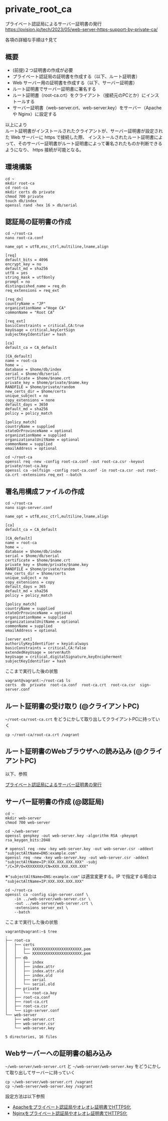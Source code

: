# private_root_ca

プライベート認証局によるサーバー証明書の発行  
https://pvision.jp/tech/2023/05/web-server-https-support-by-private-ca/

各項の詳細な手順は↑見て

## 概要
* (前提)２つ証明書の作成が必要
* プライベート認証局の証明書を作成する（以下、ルート証明書）
* Web サーバー用の証明書を作成する（以下、サーバー証明書）
* ルート証明書でサーバー証明書に署名する
* ルート証明書（root-ca.crt）をクライアント（接続元のPCとか）にインストールする
* サーバー証明書（web-server.crt、web-server.key）をサーバー（Apache や Nginx）に設定する

以上により  
ルート証明書がインストールされたクライアントが、サーバー証明書が設定された Web サーバーに https で接続した際、
インストールされたルート証明書によって、そのサーバー証明書がルート証明書によって署名されたものか判断できるようになり、
https 接続が可能となる。

## 環境構築

```
cd ~
mkdir root-ca
cd root-ca
mkdir certs db private
chmod 700 private
touch db/index
openssl rand -hex 16 > db/serial
```

## 認証局の証明書の作成

```
cd ~/root-ca
nano root-ca.conf
```

```
name_opt = utf8,esc_ctrl,multiline,lname,align

[req]
default_bits = 4096
encrypt_key = no
default_md = sha256
utf8 = yes
string_mask = utf8only
prompt = no
distinguished_name = req_dn
req_extensions = req_ext

[req_dn]
countryName = "JP"
organizationName ="Hoge CA"
commonName = "Root CA"

[req_ext]
basicConstraints = critical,CA:true
keyUsage = critical,keyCertSign
subjectKeyIdentifier = hash

[ca]
default_ca = CA_default

[CA_default]
name = root-ca
home = .
database = $home/db/index
serial = $home/db/serial
certificate = $home/$name.crt
private_key = $home/private/$name.key
RANDFILE = $home/private/random
new_certs_dir = $home/certs
unique_subject = no
copy_extensions = none
default_days = 3650
default_md = sha256
policy = policy_match

[policy_match]
countryName = supplied
stateOrProvinceName = optional
organizationName = supplied
organizationalUnitName = optional
commonName = supplied
emailAddress = optional
```

```
cd ~/root-ca
openssl req -new -config root-ca.conf -out root-ca.csr -keyout private/root-ca.key
openssl ca -selfsign -config root-ca.conf -in root-ca.csr -out root-ca.crt -extensions req_ext --batch
```

## 署名用構成ファイルの作成

```
cd ~/root-ca
nano sign-server.conf
```

```
name_opt = utf8,esc_ctrl,multiline,lname,align

[ca]
default_ca = CA_default

[CA_default]
name = root-ca
home = .
database = $home/db/index
serial = $home/db/serial
certificate = $home/$name.crt
private_key = $home/private/$name.key
RANDFILE = $home/private/random
new_certs_dir = $home/certs
unique_subject = no
copy_extensions = copy
default_days = 365
default_md = sha256
policy = policy_match

[policy_match]
countryName = supplied
stateOrProvinceName = optional
organizationName = supplied
organizationalUnitName = optional
commonName = supplied
emailAddress = optional

[server_ext]
authorityKeyIdentifier = keyid:always
basicConstraints = critical,CA:false
extendedKeyUsage = serverAuth
keyUsage = critical,digitalSignature,keyEncipherment
subjectKeyIdentifier = hash
```

ここまで実行した後の状態
```
vagrant@vagrant:~/root-ca$ ls
certs  db  private  root-ca.conf  root-ca.crt  root-ca.csr  sign-server.conf
```

## ルート証明書の受け取り (@クライアントPC)

`~/root-ca/root-ca.crt` をどうにかして取り出してクライアントPCに持っていく  

```
cp ~/root-ca/root-ca.crt /vagrant
```

## ルート証明書のWebブラウザへの読み込み (@クライアントPC)

以下、参照

[プライベート認証局によるサーバー証明書の発行](https://pvision.jp/tech/2023/05/web-server-https-support-by-private-ca/#i-3:~:text=root%2Dca.crt-,%E3%83%AB%E3%83%BC%E3%83%88%E8%A8%BC%E6%98%8E%E6%9B%B8%E3%81%AEWeb%E3%83%96%E3%83%A9%E3%82%A6%E3%82%B6%E3%81%B8%E3%81%AE%E8%AA%AD%E3%81%BF%E8%BE%BC%E3%81%BF%20(%40%E3%82%AF%E3%83%A9%E3%82%A4%E3%82%A2%E3%83%B3%E3%83%88PC),-Web%E3%83%96%E3%83%A9%E3%82%A6%E3%82%B6%E3%81%B8)

## サーバー証明書の作成 (@認証局)

```
cd ~
mkdir web-server
chmod 700 web-server
```

```
cd ~/web-server
openssl genpkey -out web-server.key -algorithm RSA -pkeyopt rsa_keygen_bits:2048
```

```
# openssl req -new -key web-server.key -out web-server.csr -addext "subjectAltName=DNS:example.com"
openssl req -new -key web-server.key -out web-server.csr -addext "subjectAltName=IP:XXX.XXX.XXX.XXX" -subj "/C=JP/O=XXXXXXXX/CN=XXX.XXX.XXX.XXX"
```
※`"subjectAltName=DNS:example.com"` は適宜変更する。IP で指定する場合は `"subjectAltName=IP:XXX.XXX.XXX.XXX"`

```
cd ~/root-ca
openssl ca -config sign-server.conf \
    -in ../web-server/web-server.csr \
    -out ../web-server/web-server.crt \
    -extensions server_ext \
    --batch
```

ここまで実行した後の状態
```
vagrant@vagrant:~$ tree
.
├── root-ca
│   ├── certs
│   │   ├── XXXXXXXXXXXXXXXXXXXXXX.pem
│   │   └── XXXXXXXXXXXXXXXXXXXXXX.pem
│   ├── db
│   │   ├── index
│   │   ├── index.attr
│   │   ├── index.attr.old
│   │   ├── index.old
│   │   ├── serial
│   │   └── serial.old
│   ├── private
│   │   └── root-ca.key
│   ├── root-ca.conf
│   ├── root-ca.crt
│   ├── root-ca.csr
│   └── sign-server.conf
└── web-server
    ├── web-server.crt
    ├── web-server.csr
    └── web-server.key

5 directories, 16 files
```

## Webサーバーへの証明書の組み込み

`~/web-server/web-server.crt` と `~/web-server/web-server.key` をどうにかして取り出してサーバーに持っていく  

```
cp ~/web-server/web-server.crt /vagrant
cp ~/web-server/web-server.key /vagrant
```

設定方法は以下参照
* [Apacheをプライベート認証局やオレオレ証明書でHTTPS化](https://pvision.jp/tech/2023/05/apache-how-to-enable-https/)
* [Nginxをプライベート認証局やオレオレ証明書でHTTPS化](https://pvision.jp/tech/2024/03/install-nginx-with-https/)
